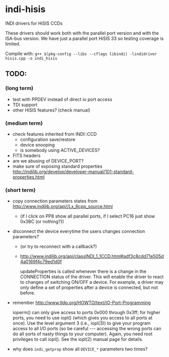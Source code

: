 # indi-hisis
INDI drivers for HiSIS CCDs

These drivers should work both with the parallel port version and with the
ISA-bus version. We have just a parallel port HiSIS 33 so testing coverage is
limited.

Compile with: `g++ $(pkg-config --libs --cflags libindi) -lindidriver hisis.cpp -o indi_hisis`


## TODO:
### (long term)
- test with PPDEV instead of direct io port access
- TDI support
- other HiSIS features? (check manual)

### (medium term)
- check features inherited from INDI::CCD
  - configuration save/restore
  - device snooping
  - is somebody using ACTIVE_DEVICES?
- FITS headers
- are we abusing of DEVICE_PORT?
- make sure of exposing standard properties http://indilib.org/develop/developer-manual/101-standard-properties.html

### (short term)
- copy connection parameters states from http://www.indilib.org/api//Lx_8cpp_source.html
  - (if I click on PP8 show all parallel ports, if I select PC16 just show 0x3BC (or nothing?))
- disconnect the device everytime the users changes connection parameters?
  - (or try to reconnect with a callback?)
  - http://www.indilib.org/api/classINDI_1_1CCD.html#adf3c8cdd71e505d4a0169f4c79ed1d0f

    updateProperties is called whenever there is a change in the CONNECTION status of the driver. This will enable the driver to react to changes of switching ON/OFF a device. For example, a driver may only define a set of properties after a device is connected, but not before. 

- remember http://www.tldp.org/HOWTO/text/IO-Port-Programming

  ioperm() can only give access to ports 0x000 through 0x3ff; for higher ports, you need to use iopl() (which gives you access to all ports at once). Use the level argument 3 (i.e., iopl(3)) to give your program access to all I/O ports (so be careful --- accessing the wrong ports can do all sorts of nasty things to your computer). Again, you need root privileges to call iopl(). See the iopl(2) manual page for details.

- why does `indi_getprop` show all `DEVICE_*` parameters two times?
